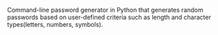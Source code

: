 Command-line password generator in Python that generates random passwords based on user-defined criteria such as length and character types(letters, numbers, symbols).
